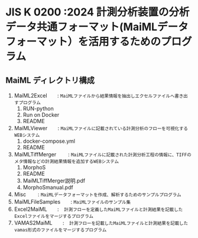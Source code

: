 # JIS K 0200 :2024 計測分析装置の分析データ共通フォーマット(MaiMLデータフォーマット）を活用するためのプログラム

## MaiML ディレクトリ構成
1. MaiML2Excel　　: `MaiMLファイルから結果情報を抽出しエクセルファイルへ書き出すプログラム`
   1. RUN-python
   2. Run on Docker
   3. README
2. MaiMLViewer　　: `MaiMLファイルに記載されている計測分析のフローを可視化するWEBシステム`
   1. docker-compose.yml
   2. README
3. MaiMLTiffMerger 　　: `MaiMLファイルに記載された計測分析工程の情報に、TIFFのメタ情報などの計測結果情報を追加するWEBシステム`
   1. MorphoS
   2. README
   3. MaiMLTiffMerger説明.pdf
   4. MorphoSmanual.pdf
4. Misc 　　: `MaiMLデータフォーマットを作成、解析するためのサンプルプログラム`
5. MaiMLFileSamples　　: `MaiMLファイルのサンプル集`
6. Excel2MaiML　　:　`計測フローを定義したMaiMLファイルと計測結果を記載したExcelファイルをマージするプログラム`
7. VAMAS2MaiML　　:　`計測フローを記載したMaiMLファイルと計測結果を記載したvamas形式のファイルをマージするプログラム`
